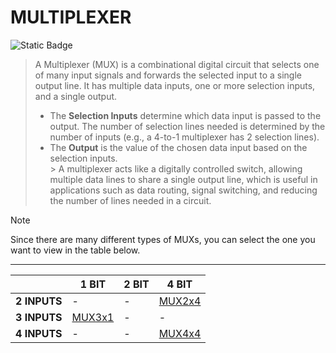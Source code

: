 # MULTIPLEXER
![Static Badge](https://img.shields.io/badge/MULTIPLE_CIRCUITS-red)


> A Multiplexer (MUX) is a combinational digital circuit that selects one of many input signals and forwards the selected input to a single output line. It has multiple data inputs, one or more selection inputs, and a single output.
> - The **Selection Inputs** determine which data input is passed to the output. The number of selection lines needed is determined by the number of inputs (e.g., a 4-to-1 multiplexer has 2 selection lines).
> - The **Output** is the value of the chosen data input based on the selection inputs.  
    > A multiplexer acts like a digitally controlled switch, allowing multiple data lines to share a single output line, which is useful in applications such as data routing, signal switching, and reducing the number of lines needed in a circuit.

> [!Note]
> Since there are many different types of MUXs, you can select the one you want to view in the table
> below.
---
<div align="center">

|              | **1 BIT**        | **2 BIT** | **4 BIT**        |
|--------------|------------------|-----------|------------------|
| **2 INPUTS** | -                | -         | [MUX2x4](MUX2x4) |
| **3 INPUTS** | [MUX3x1](MUX3x1) | -         | -                |
| **4 INPUTS** | -                | -         | [MUX4x4](MUX4x4) |

</div>